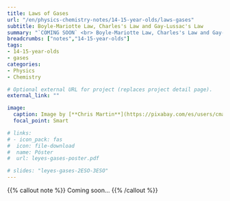 ```yaml
---
title: Laws of Gases
url: "/en/physics-chemistry-notes/14-15-year-olds/laws-gases"
subtitle: Boyle-Mariotte Law, Charles's Law and Gay-Lussac's Law
summary: "`COMING SOON` <br> Boyle-Mariotte Law, Charles's Law and Gay-Lussac's Law."
breadcrumbs: ["notes","14-15-year-olds"]
tags:
- 14-15-year-olds
- gases
categories:
- Physics
- Chemistry

# Optional external URL for project (replaces project detail page).
external_link: ""

image:
  caption: Image by [**Chris Martin**](https://pixabay.com/es/users/cmart29-3708955/) on [Pixabay](https://pixabay.com/es/)
  focal_point: Smart

# links:
# - icon_pack: fas
#  icon: file-download
#  name: Póster
#  url: leyes-gases-poster.pdf  

# slides: "leyes-gases-2ESO-3ESO"  
---
```


{{% callout note %}}
Coming soon...
{{% /callout %}}
